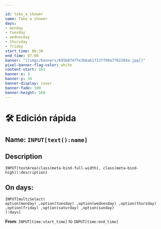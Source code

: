 ```yaml
---

id: take_a_shower
name: Take a shower
days:
- monday 
- tuesday 
- wednesday 
- thursday 
- friday
start_time: 06:30
end_time: 07:00
banner: "[[imgs/banners/695b874ffe3b6ab1f12ff09a7762284a.jpg]]"
pixel-banner-flag-color: white
content-start: 161
banner-x: 3
banner-y: 34
banner-display: cover
banner-fade: 100
banner-height: 160
---
```


# 🛠 Edición rápida

## Name: `INPUT[text():name]`  

## Description

```meta-bind
INPUT[textArea(class(meta-bind-full-width), class(meta-bind-high)):description]
```

## On days:

```meta-bind
INPUT[multiSelect(
option(monday) ,option(tuesday) ,option(wednesday) ,option(thursday) ,option(friday) ,option(saturday) ,option(sunday)
):days]
```

**From**: `INPUT[time:start_time]`  to `INPUT[time:end_time]`
